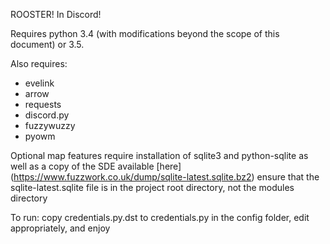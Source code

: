ROOSTER!  In Discord!

Requires python 3.4 (with modifications beyond the scope of this document) or 3.5.

Also requires:

* evelink
* arrow
* requests
* discord.py
* fuzzywuzzy
* pyowm

Optional map features require installation of sqlite3 and python-sqlite as well as a copy of the SDE available [here] (https://www.fuzzwork.co.uk/dump/sqlite-latest.sqlite.bz2)
ensure that the sqlite-latest.sqlite file is in the project root directory, not the modules directory

To run: copy credentials.py.dst to credentials.py in the config folder, edit appropriately, and enjoy


